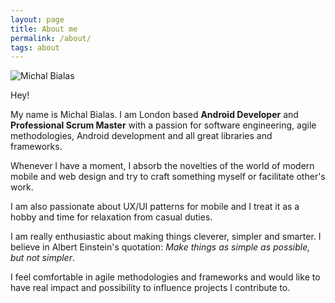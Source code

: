 ```yaml
---
layout: page
title: About me
permalink: /about/
tags: about
---
```

<div class="about">
  <img src="{{ site.baseurl }}/images/me.jpg" alt="Michal Bialas" class="avatar" />
</div>

Hey!

My name is Michal Bialas. I am London based **Android Developer** and **Professional Scrum Master** with a passion for software engineering, agile methodologies, Android development and all great libraries and frameworks.

Whenever I have a moment, I absorb the novelties of the world of modern mobile and web design and try to craft something myself or facilitate other's work.

I am also passionate about UX/UI patterns for mobile and I treat it as a hobby and time for relaxation from casual duties.

I am really enthusiastic about making things cleverer, simpler and smarter. I believe in Albert Einstein's quotation: *Make things as simple as possible, but not simpler*.

I feel comfortable in agile methodologies and frameworks and would like to have real impact and possibility to influence projects I contribute to.
